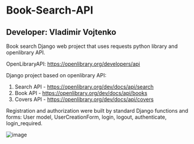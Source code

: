 # Book-Search-API

## Developer: Vladimir Vojtenko 

Book search Django web project that uses requests python library and openlibrary API. 


OpenLibraryAPI: https://openlibrary.org/developers/api

Django project based on openlibrary API:
1. Search API - https://openlibrary.org/dev/docs/api/search
2. Book API - https://openlibrary.org/dev/docs/api/books
3. Covers API - https://openlibrary.org/dev/docs/api/covers

Registration and authorization were built by standard Django functions and forms: User model, UserCreationForm, login, logout, authenticate, login_required.

![image](https://user-images.githubusercontent.com/77781574/145105373-c2793b5a-3cc0-45b4-a3af-1ab9cc0ceaf5.png)

